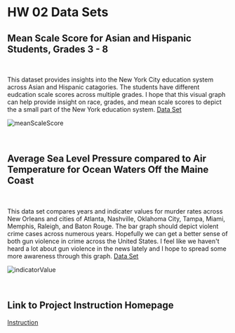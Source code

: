 
<h1> HW 02 Data Sets </h1>

## Mean Scale Score for Asian and Hispanic Students, Grades 3 - 8 ## 
<br>

This dataset provides insights into the New York City education system across Asian and Hispanic catagories. The students have different eudcation scale scores across multiple grades. I hope that this visual graph can help provide insight on race, grades, and mean scale scores to depict the a small part of the New York education system. [Data Set](https://data.cityofnewyork.us/Education/2006-2011-NYS-Math-Test-Results-by-Grade-Citywide-/825b-niea)

![meanScaleScore](https://user-images.githubusercontent.com/90061544/139012240-5cd6a107-b517-42cd-a676-d1ff595c5260.jpg)

<br>

## Average Sea Level Pressure compared to Air Temperature for Ocean Waters Off the Maine Coast ##
<br>

This data set compares years and indicater values for murder rates across New Orleans and cities of Atlanta, Nashville, Oklahoma City, Tampa, Miami, Memphis, Raleigh, and Baton Rouge. The bar graph should depict violent crime cases across numerous years.  Hopefully we can get a better sense of both gun violence in crime across the United States.  I feel like we haven't heard a lot about gun violence in the news lately and I hope to spread some more awareness through this graph. [Data Set](https://data.nola.gov/Public-Safety-and-Preparedness/Murders-Violent-Crime-Rate-and-Property-Crime-Rate/kirw-4rbx)

![indicatorValue](https://user-images.githubusercontent.com/90061544/139012271-806279e6-4b7e-41e5-92d6-d1d2003809f9.jpg)

<br>

## Link to Project Instruction Homepage ##
[Instruction](https://github.com/mikeizbicki/cmc-csci040/tree/2021fall/hw_02)

